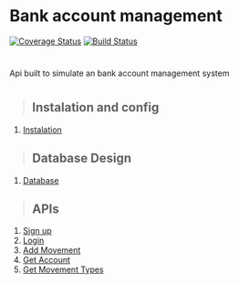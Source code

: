 # Bank account management
[![Coverage Status](https://coveralls.io/repos/github/MarceloSavian/bank_account_backend/badge.svg?branch=main)](https://coveralls.io/github/MarceloSavian/bank_account_backend?branch=main)
[![Build Status](https://travis-ci.com/MarceloSavian/bank_account_backend.svg?branch=main)](https://travis-ci.com/MarceloSavian/bank_account_backend)
#

Api built to simulate an bank account management system

#

> ## Instalation and config
1. [Instalation](./requirements/instalation/index.md)

> ## Database Design
1. [Database](./requirements/database/database.md)

> ## APIs
1. [Sign up](./requirements/auth/signup.md)
2. [Login](./requirements/auth/login.md)
3. [Add Movement](./requirements/movement/addMovement.md)
4. [Get Account](./requirements/account/getAccount.md)
5. [Get Movement Types](./requirements/movementTypes/getMovementTypes.md)